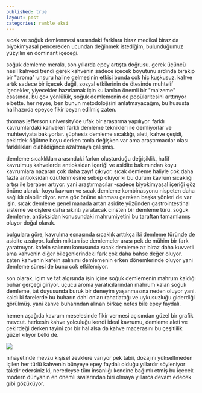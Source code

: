 ```yaml
---
published: true
layout: post
categories: ramble eksi
---
```

sıcak ve soğuk demlenmesi arasındaki farklara biraz medikal biraz da biyokimyasal pencereden ucundan değinmek istediğim, bulunduğumuz yüzyılın en dominant içeceği.

soğuk demleme merakı, son yıllarda epey artışta doğrusu. gerek üçüncü nesil kahveci trendi gerek kahvenin sadece içecek boyutunu ardında bırakıp bir "aroma" unsuru haline gelmesinin etkisi bunda çok hiç kuşkusuz. kahve artık sadece bir içecek değil, sosyal etkilerinin de ötesinde muhtelif içecekler, yiyecekler hazırlamak için kullanılan önemli bir "malzeme" esasında. bu çok yönlülük, soğuk demlemenin de popülaritesini arttırıyor elbette. her neyse, ben bunun metodolojisini anlatmayacağım, bu hususta halihazırda epeyce fikir beyan edilmiş zaten.

thomas jefferson university'de ufak bir araştırma yapılıyor. farklı kavrumlardaki kahveleri farklı demleme teknikleri ile demliyorlar ve muhteviyata bakıyorlar. şüphesiz demleme sıcaklığı, aleti, kahve çeşidi, çekirdek öğütme boyu derken tonla değişken var ama araştırmacılar olası farklılıkları olabildiğince azaltmaya çalışmış.

demleme sıcaklıkları arasındaki farkın oluşturduğu değişiklik, hafif kavrulmuş kahvelerde antioksidan içeriği ve asidite bakımından koyu kavrumlara nazaran çok daha zayıf çıkıyor. sıcak demleme haliyle çok daha fazla antioksidan özütlenmesine sebep oluyor ki bu durum kavrum sıcaklığı artışı ile beraber artıyor. yani araştırmacılar -sadece biyokimyasal içeriği göz önüne alarak- koyu kavrum ve sıcak demleme kombinasyonu nispeten daha sağlıklı olabilir diyor. ama göz önüne alınması gereken başka yönleri de var işin. sıcak demleme genel manada artan asidite yüzünden gastrointestinal sisteme ve dişlere daha sıkıntı yaratacak cinsten bir demleme türü. soğuk demleme, antioksidan konusundaki mahrumiyetini bu taraftan tamamlamış oluyor doğal olarak.

bulgulara göre, kavrulma esnasında sıcaklık arttıkça iki demleme türünde de asidite azalıyor. kafein miktarı ise demlemeler arası pek de mühim bir fark yaratmıyor. kafein salınımı konusunda sıcak demleme az biraz daha kuvvetli ama kahvenin diğer bileşenlerindeki fark çok daha bahse değer oluyor. zaten kahvenin kafein salınımı demlemenin erken dönemlerinde oluyor yani demleme süresi de bunu çok etkilemiyor.

son olarak, içim ve tat algısında işin içine soğuk demlemenin mahrum kaldığı buhar gerçeği giriyor. uçucu aroma yaratıcılarından mahrum kalan soğuk demleme, tat duyusunda buruk bir deneyim yaşanmasına neden oluyor yani. kaldı ki farelerde bu buharın dahi onları rahatlattığı ve uykusuzluğu giderdiği görülmüş. yani kahve buharından alınan birkaç nefes bile epey faydalı.

hemen aşağıda kavrum meselesinde fikir vermesi açısından güzel bir grafik mevcut. herkesin kahve yolculuğu kendi ideal kavrumu, demleme aleti ve çekirdeği derken tayini zor bir hal alsa da kahve macerasını bu çeşitlilik güzel kılıyor belki de.

![]({{site.baseurl}}/https://www.boncafe.com.hk/uploadedFile/Roasting%20Chart.jpg)

nihayetinde mevzu kişisel zevklere varıyor pek tabii, dozajını yükseltmeden içilen her türlü kahvenin bünyeye epey faydalı olduğu yıllardır söyleniyor takdir edersiniz ki, neredeyse tüm insanlığı kendine bağımlı etmiş bu içecek modern dünyanın en önemli sıvılarından biri olmaya yıllarca devam edecek gibi gözüküyor.
